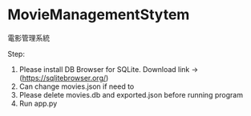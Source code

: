 # MovieManagementStytem
 電影管理系統

Step:
 1. Please install DB Browser for SQLite. Download link -> (https://sqlitebrowser.org/)
 2. Can change movies.json if need to
 3. Please delete movies.db and exported.json before running program
 4. Run app.py
